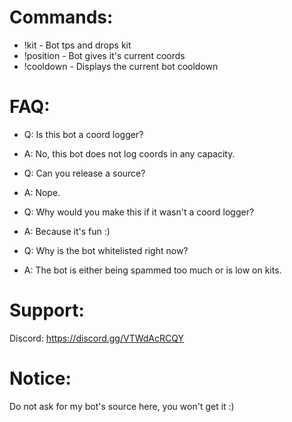 # Commands:

- !kit - Bot tps and drops kit
- !position - Bot gives it's current coords
- !cooldown - Displays the current bot cooldown

# FAQ:

- Q: Is this bot a coord logger?
- A: No, this bot does not log coords in any capacity.

- Q: Can you release a source?
- A: Nope.

- Q: Why would you make this if it wasn't a coord logger?
- A: Because it's fun :)

- Q: Why is the bot whitelisted right now?
- A: The bot is either being spammed too much or is low on kits.

# Support:

Discord: https://discord.gg/VTWdAcRCQY

# Notice:

Do not ask for my bot's source here, you won't get it :)
